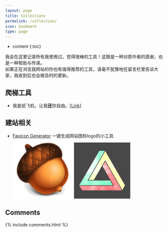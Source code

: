 ```yaml
---
layout: page
title: Collections
permalink: /collection/
icon: bookmark
type: page
---
```


* content
{:toc}

我会在这里记录所有我使用过，觉得很棒的工具！这既是一种对原作者的感谢，也是一种帮助与传递。  
如果正在浏览我网站的你也有值得推荐的工具，请毫不犹豫地在留言栏里告诉大家，我收到后也会做及时的更新。

## 爬梯工具

* 我是纸飞机，让我**还**你自由。[[Link](/mdres/collections/ss.apk)]


## 建站相关

* [Favicon Generator](https://realfavicongenerator.net/) 一键生成网站图标logo的小工具  
![Acorn Logo](/mdres/collections/android-chrome-192x192.png)
![Penrose triangle Logo](/mdres/collections/apple-touch-icon.png)

## Comments

{% include comments.html %}
